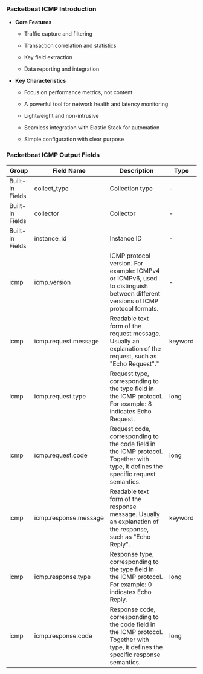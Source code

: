 ### Packetbeat ICMP Introduction

- &zwnj;**Core Features**&zwnj;
  - Traffic capture and filtering

  - Transaction correlation and statistics

  - Key field extraction

  - Data reporting and integration


- &zwnj;**Key Characteristics**&zwnj;
  - Focus on performance metrics, not content

  - A powerful tool for network health and latency monitoring

  - Lightweight and non-intrusive

  - Seamless integration with Elastic Stack for automation

  - Simple configuration with clear purpose

### Packetbeat ICMP Output Fields


|Group|Field Name|Description|Type|
|--------|------|------|--------|
|Built-in Fields|collect_type|Collection type|-|
|Built-in Fields|collector|Collector|-|
|Built-in Fields|instance_id|Instance ID|-|
|icmp|icmp.version|ICMP protocol version. For example: ICMPv4 or ICMPv6, used to distinguish between different versions of ICMP protocol formats.|-|
|icmp|icmp.request.message|Readable text form of the request message. Usually an explanation of the request, such as "Echo Request"."|keyword|
|icmp|icmp.request.type|Request type, corresponding to the type field in the ICMP protocol. For example: 8 indicates Echo Request.|long|
|icmp|icmp.request.code|Request code, corresponding to the code field in the ICMP protocol. Together with type, it defines the specific request semantics.|long|
|icmp|icmp.response.message|Readable text form of the response message. Usually an explanation of the response, such as "Echo Reply".|keyword|
|icmp|icmp.response.type|Response type, corresponding to the type field in the ICMP protocol. For example: 0 indicates Echo Reply.|long|
|icmp|icmp.response.code|Response code, corresponding to the code field in the ICMP protocol. Together with type, it defines the specific response semantics.|long|